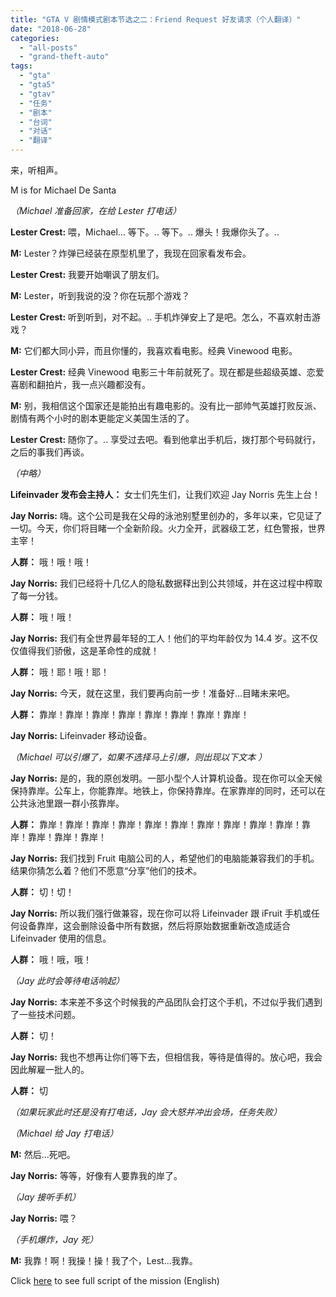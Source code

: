 ```yaml
---
title: "GTA V 剧情模式剧本节选之二：Friend Request 好友请求（个人翻译）"
date: "2018-06-28"
categories: 
  - "all-posts"
  - "grand-theft-auto"
tags: 
  - "gta"
  - "gta5"
  - "gtav"
  - "任务"
  - "剧本"
  - "台词"
  - "对话"
  - "翻译"
---
```


来，听相声。

M is for Michael De Santa

*（Michael 准备回家，在给 Lester 打电话）*

**Lester Crest:** 喂，Michael... 等下。.. 等下。.. 爆头！我爆你头了。..

**M:** Lester？炸弹已经装在原型机里了，我现在回家看发布会。

**Lester Crest:** 我要开始嘲讽了朋友们。

**M:** Lester，听到我说的没？你在玩那个游戏？

**Lester Crest:** 听到听到，对不起。.. 手机炸弹安上了是吧。怎么，不喜欢射击游戏？

**M:** 它们都大同小异，而且你懂的，我喜欢看电影。经典 Vinewood 电影。

**Lester Crest:** 经典 Vinewood 电影三十年前就死了。现在都是些超级英雄、恋爱喜剧和翻拍片，我一点兴趣都没有。

**M:** 别，我相信这个国家还是能拍出有趣电影的。没有比一部帅气英雄打败反派、剧情有两个小时的剧本更能定义美国生活的了。

**Lester Crest:** 随你了。.. 享受过去吧。看到他拿出手机后，拨打那个号码就行，之后的事我们再谈。

*（中略）*

**Lifeinvader 发布会主持人：** 女士们先生们，让我们欢迎 Jay Norris 先生上台！

**Jay Norris:** 嗨。这个公司是我在父母的泳池别墅里创办的，多年以来，它见证了一切。今天，你们将目睹一个全新阶段。火力全开，武器级工艺，红色警报，世界主宰！

**人群：** 哦！哦！哦！

**Jay Norris:** 我们已经将十几亿人的隐私数据释出到公共领域，并在这过程中榨取了每一分钱。

**人群：** 哦！哦！

**Jay Norris:** 我们有全世界最年轻的工人！他们的平均年龄仅为 14.4 岁。这不仅仅值得我们骄傲，这是革命性的成就！

**人群：** 哦！耶！哦！耶！

**Jay Norris:** 今天，就在这里，我们要再向前一步！准备好…目睹未来吧。

**人群：** 靠岸！靠岸！靠岸！靠岸！靠岸！靠岸！靠岸！靠岸！

**Jay Norris:** Lifeinvader 移动设备。

*（Michael 可以引爆了，如果不选择马上引爆，则出现以下文本 ）*

**Jay Norris:** 是的，我的原创发明。一部小型个人计算机设备。现在你可以全天候保持靠岸。公车上，你能靠岸。地铁上，你保持靠岸。在家靠岸的同时，还可以在公共泳池里跟一群小孩靠岸。

**人群：** 靠岸！靠岸！靠岸！靠岸！靠岸！靠岸！靠岸！靠岸！靠岸！靠岸！靠岸！靠岸！靠岸！靠岸！

**Jay Norris:** 我们找到 Fruit 电脑公司的人，希望他们的电脑能兼容我们的手机。结果你猜怎么着？他们不愿意“分享”他们的技术。

**人群：** 切！切！

**Jay Norris:** 所以我们强行做兼容，现在你可以将 Lifeinvader 跟 iFruit 手机或任何设备靠岸，这会删除设备中所有数据，然后将原始数据重新改造成适合 Lifeinvader 使用的信息。

**人群：** 哦！哦，哦！

  *（Jay 此时会等待电话响起）*

  **Jay Norris:** 本来差不多这个时候我的产品团队会打这个手机，不过似乎我们遇到了一些技术问题。

   **人群：** 切！

   **Jay Norris:** 我也不想再让你们等下去，但相信我，等待是值得的。放心吧，我会因此解雇一批人的。

   **人群：** 切

  *（如果玩家此时还是没有打电话，Jay 会大怒并冲出会场，任务失败）*

 *（Michael 给 Jay 打电话）*

**M:** 然后…死吧。

**Jay Norris:** 等等，好像有人要靠我的岸了。

*（Jay 接听手机）*

**Jay Norris:** 喂？

*（手机爆炸，Jay 死）*

**M:** 我靠！啊！我操！操！我了个，Lest…我靠。

Click [here](https://www.grandtheftwiki.com/Friend*Request/Script) to see full script of the mission (English)
